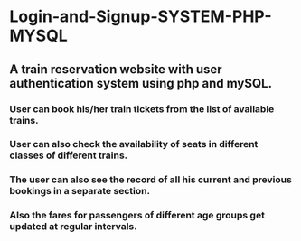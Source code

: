 # Login-and-Signup-SYSTEM-PHP-MYSQL
## A train reservation website with user authentication system using php and mySQL.
### User can book his/her train tickets from the list of available trains.
### User can also check the availability of seats in different classes of different trains.
### The user can also see the record of all his current and previous bookings in a separate section.
### Also the fares for passengers of different age groups get updated at regular intervals.
